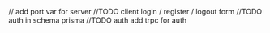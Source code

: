 // add port var for server
//TODO client login / register / logout form
//TODO auth in schema prisma
//TODO auth add trpc for auth